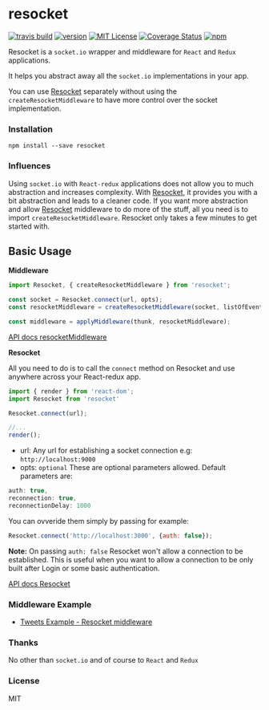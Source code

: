 # resocket

[![travis build](https://img.shields.io/travis/laumair/resocket.svg?style=flat-square)](https://travis-ci.org/laumair/resocket)
[![version](https://img.shields.io/npm/v/resocket.svg)](https://www.npmjs.com/package/resocket)
[![MIT License](https://img.shields.io/npm/l/resocket.svg)](http://opensource.org/licenses/MIT)
[![Coverage Status](https://coveralls.io/repos/github/laumair/resocket/badge.svg?branch=master)](https://coveralls.io/github/laumair/resocket?branch=master)
[![npm](https://img.shields.io/npm/dt/resocket.svg)](https://www.npmjs.com/package/resocket)

Resocket is a `socket.io` wrapper and middleware for `React` and `Redux` applications.

It helps you abstract away all the `socket.io` implementations in your app.

You can use [Resocket](https://github.com/laumair/resocket) separately without using the `createResocketMiddleware` to have more control over the socket implementation.

### Installation

```
npm install --save resocket
```
### Influences

Using `socket.io` with `React-redux` applications does not allow you to much abstraction and increases complexity.
With [Resocket](https://github.com/laumair/resocket), it provides you with a bit abstraction and leads to a cleaner code.
If you want more abstraction and allow [Resocket](https://github.com/laumair/resocket) middleware to do more of the stuff,
all you need is to import `createResocketMiddleware`. Resocket only takes a few minutes to get started with.

## Basic Usage

**Middleware**
```javascript
import Resocket, { createResocketMiddleware } from 'resocket';

const socket = Resocket.connect(url, opts);
const resocketMiddleware = createResocketMiddleware(socket, listOfEventsToEmitTo);

const middleware = applyMiddleware(thunk, resocketMiddleware);
```

[API docs resocketMiddleware](/docs/resocketMiddleware.md)

**Resocket**

All you need to do is to call the `connect` method on Resocket and use anywhere across your React-redux app.
```javascript
import { render } from 'react-dom';
import Resocket from 'resocket'

Resocket.connect(url);

//...
render();
```

- url: Any url for establishing a socket connection e.g: `http://localhost:9000`
- opts: `optional` These are optional parameters allowed.
Default parameters are:
```javascript
auth: true,
reconnection: true,
reconnectionDelay: 1000        
```

You can ovveride them simply by passing for example:

```javascript
Resocket.connect('http://localhost:3000', {auth: false});
```

**Note:** On passing `auth: false` Resocket won't allow a connection to be established. This is useful when you want to allow a connection to be only built after Login or some basic authentication.

[API docs Resocket](/docs/Resocket.md)


### Middleware Example

- [Tweets Example - Resocket middleware](https://github.com/laumair/resocket/tree/master/examples)

### Thanks

No other than `socket.io` and of course to `React` and `Redux`

### License

MIT
